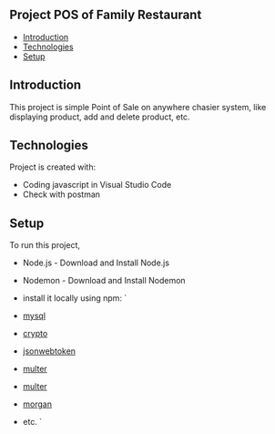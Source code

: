 ## Project POS of Family Restaurant
* [Introduction](#Introduction)
* [Technologies](#Technologies)
* [Setup](#setup)

## Introduction
This project is simple Point of Sale on anywhere chasier system, like displaying product, add and delete product, etc.
	
## Technologies
Project is created with:
* Coding javascript in Visual Studio Code
* Check with postman
	
## Setup
To run this project, 
- Node.js - Download and Install Node.js
- Nodemon - Download and Install Nodemon

- install it locally using npm:
`
- [mysql](#)
- [crypto](#)
- [jsonwebtoken](#)
- [multer](#)
- [multer](#)
- [morgan](#)
- etc.
`

